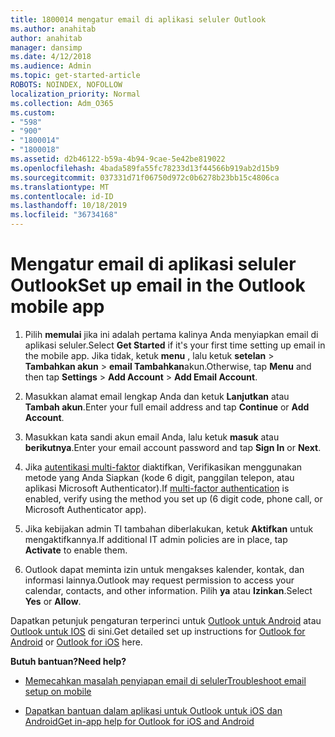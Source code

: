 ```yaml
---
title: 1800014 mengatur email di aplikasi seluler Outlook
ms.author: anahitab
author: anahitab
manager: dansimp
ms.date: 4/12/2018
ms.audience: Admin
ms.topic: get-started-article
ROBOTS: NOINDEX, NOFOLLOW
localization_priority: Normal
ms.collection: Adm_O365
ms.custom:
- "598"
- "900"
- "1800014"
- "1800018"
ms.assetid: d2b46122-b59a-4b94-9cae-5e42be819022
ms.openlocfilehash: 4bada589fa55fc78233d13f44566b919ab2d15b9
ms.sourcegitcommit: 037331d71f06750d972c0b6278b23bb15c4806ca
ms.translationtype: MT
ms.contentlocale: id-ID
ms.lasthandoff: 10/18/2019
ms.locfileid: "36734168"
---
```

# <a name="set-up-email-in-the-outlook-mobile-app"></a><span data-ttu-id="a311e-102">Mengatur email di aplikasi seluler Outlook</span><span class="sxs-lookup"><span data-stu-id="a311e-102">Set up email in the Outlook mobile app</span></span>

1. <span data-ttu-id="a311e-103">Pilih **memulai** jika ini adalah pertama kalinya Anda menyiapkan email di aplikasi seluler.</span><span class="sxs-lookup"><span data-stu-id="a311e-103">Select **Get Started** if it's your first time setting up email in the mobile app.</span></span> <span data-ttu-id="a311e-104">Jika tidak, ketuk **menu** , lalu ketuk **setelan** \> **Tambahkan akun** \> **email Tambahkan**akun.</span><span class="sxs-lookup"><span data-stu-id="a311e-104">Otherwise, tap **Menu** and then tap **Settings** \> **Add Account** \> **Add Email Account**.</span></span>

2. <span data-ttu-id="a311e-105">Masukkan alamat email lengkap Anda dan ketuk **Lanjutkan** atau **Tambah akun**.</span><span class="sxs-lookup"><span data-stu-id="a311e-105">Enter your full email address and tap **Continue** or **Add Account**.</span></span>

3. <span data-ttu-id="a311e-106">Masukkan kata sandi akun email Anda, lalu ketuk **masuk** atau **berikutnya**.</span><span class="sxs-lookup"><span data-stu-id="a311e-106">Enter your email account password and tap **Sign In** or **Next**.</span></span>

4. <span data-ttu-id="a311e-107">Jika [autentikasi multi-faktor](https://docs.microsoft.com/office365/admin/security-and-compliance/set-up-multi-factor-authentication) diaktifkan, Verifikasikan menggunakan metode yang Anda Siapkan (kode 6 digit, panggilan telepon, atau aplikasi Microsoft Authenticator).</span><span class="sxs-lookup"><span data-stu-id="a311e-107">If [multi-factor authentication](https://docs.microsoft.com/office365/admin/security-and-compliance/set-up-multi-factor-authentication) is enabled, verify using the method you set up (6 digit code, phone call, or Microsoft Authenticator app).</span></span>

5. <span data-ttu-id="a311e-108">Jika kebijakan admin TI tambahan diberlakukan, ketuk **Aktifkan** untuk mengaktifkannya.</span><span class="sxs-lookup"><span data-stu-id="a311e-108">If additional IT admin policies are in place, tap **Activate** to enable them.</span></span>

6. <span data-ttu-id="a311e-109">Outlook dapat meminta izin untuk mengakses kalender, kontak, dan informasi lainnya.</span><span class="sxs-lookup"><span data-stu-id="a311e-109">Outlook may request permission to access your calendar, contacts, and other information.</span></span> <span data-ttu-id="a311e-110">Pilih **ya** atau **Izinkan**.</span><span class="sxs-lookup"><span data-stu-id="a311e-110">Select **Yes** or **Allow**.</span></span>

<span data-ttu-id="a311e-111">Dapatkan petunjuk pengaturan terperinci untuk [Outlook untuk Android](https://support.office.com/article/886db551-8dfa-4fd5-b835-f8e532091872.aspx) atau [Outlook untuk IOS](https://support.office.com/article/b2de2161-cc1d-49ef-9ef9-81acd1c8e234.aspx) di sini.</span><span class="sxs-lookup"><span data-stu-id="a311e-111">Get detailed set up instructions for [Outlook for Android](https://support.office.com/article/886db551-8dfa-4fd5-b835-f8e532091872.aspx) or [Outlook for iOS](https://support.office.com/article/b2de2161-cc1d-49ef-9ef9-81acd1c8e234.aspx) here.</span></span>
  
 <span data-ttu-id="a311e-112">**Butuh bantuan?**</span><span class="sxs-lookup"><span data-stu-id="a311e-112">**Need help?**</span></span>
  
- [<span data-ttu-id="a311e-113">Memecahkan masalah penyiapan email di seluler</span><span class="sxs-lookup"><span data-stu-id="a311e-113">Troubleshoot email setup on mobile</span></span>](https://support.office.com/article/a264ef01-9c88-48fb-9285-7017e4f31f02.aspx)

- [<span data-ttu-id="a311e-114">Dapatkan bantuan dalam aplikasi untuk Outlook untuk iOS dan Android</span><span class="sxs-lookup"><span data-stu-id="a311e-114">Get in-app help for Outlook for iOS and Android</span></span>](https://support.office.com/article/218a22d1-9fa5-4889-b689-de1c63493243.aspx#ID0EAABAAA=Contact_Support)
